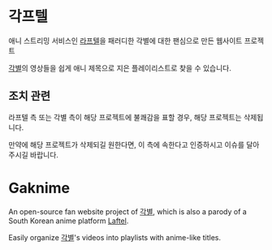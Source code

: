 # 각프텔

애니 스트리밍 서비스인 [라프텔](https://laftel.net)을 패러디한 각별에 대한 팬심으로 만든 웹사이트 프로젝트

[각별](https://www.youtube.com/c/각별)의 영상들을 쉽게 애니 제목으로 지은 플레이리스트로 찾을 수 있습니다.

## 조치 관련

라프텔 측 또는 각별 측이 해당 프로젝트에 불쾌감을 표할 경우, 해당 프로젝트는 삭제됩니다.

만약에 해당 프로젝트가 삭제되길 원한다면, 이 측에 속한다고 인증하시고 이슈를 달아주시길 바랍니다.

# Gaknime
An open-source fan website project of [각별](https://www.youtube.com/c/각별), which is also a parody of a South Korean anime platform [Laftel](https://laftel.net).

Easily organize [각별](https://www.youtube.com/c/각별)'s videos into playlists with anime-like titles.
